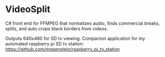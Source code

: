 # VideoSplit
C# front end for FFMPEG that normalizes audio, finds commercial breaks, splits, and auto crops black borders from videos.

Outputs 640x480 for SD tv viewing. Companion application for my automated raspberry pi SD tv station: https://github.com/mopenstein/raspberry_pi_tv_station
